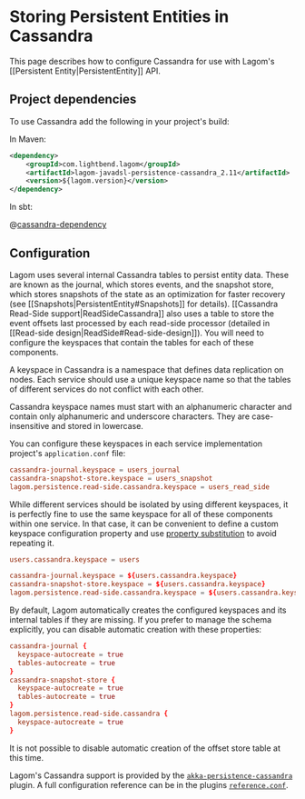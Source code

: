 # Storing Persistent Entities in Cassandra

This page describes how to configure Cassandra for use with Lagom's [[Persistent Entity|PersistentEntity]] API.

## Project dependencies

To use Cassandra add the following in your project's build:

In Maven:

```xml
<dependency>
    <groupId>com.lightbend.lagom</groupId>
    <artifactId>lagom-javadsl-persistence-cassandra_2.11</artifactId>
    <version>${lagom.version}</version>
</dependency>
```

In sbt:

@[cassandra-dependency](code/build-cluster.sbt)

## Configuration

Lagom uses several internal Cassandra tables to persist entity data. These are known as the journal, which stores events, and the snapshot store, which stores snapshots of the state as an optimization for faster recovery (see [[Snapshots|PersistentEntity#Snapshots]] for details). [[Cassandra Read-Side support|ReadSideCassandra]] also uses a table to store the event offsets last processed by each read-side processor (detailed in [[Read-side design|ReadSide#Read-side-design]]). You will need to configure the keyspaces that contain the tables for each of these components.

A keyspace in Cassandra is a namespace that defines data replication on nodes. Each service should use a unique keyspace name so that the tables of different services do not conflict with each other.

Cassandra keyspace names must start with an alphanumeric character and contain only alphanumeric and underscore characters. They are case-insensitive and stored in lowercase.

You can configure these keyspaces in each service implementation project's `application.conf` file:

```conf
cassandra-journal.keyspace = users_journal
cassandra-snapshot-store.keyspace = users_snapshot
lagom.persistence.read-side.cassandra.keyspace = users_read_side
```

While different services should be isolated by using different keyspaces, it is perfectly fine to use the same keyspace for all of these components within one service. In that case, it can be convenient to define a custom keyspace configuration property and use [property substitution](https://github.com/typesafehub/config#factor-out-common-values) to avoid repeating it.

```conf
users.cassandra.keyspace = users

cassandra-journal.keyspace = ${users.cassandra.keyspace}
cassandra-snapshot-store.keyspace = ${users.cassandra.keyspace}
lagom.persistence.read-side.cassandra.keyspace = ${users.cassandra.keyspace}
```

By default, Lagom automatically creates the configured keyspaces and its internal tables if they are missing. If you prefer to manage the schema explicitly, you can disable automatic creation with these properties:

```conf
cassandra-journal {
  keyspace-autocreate = true
  tables-autocreate = true
}
cassandra-snapshot-store {
  keyspace-autocreate = true
  tables-autocreate = true
}
lagom.persistence.read-side.cassandra {
  keyspace-autocreate = true
}
```

It is not possible to disable automatic creation of the offset store table at this time.

Lagom's Cassandra support is provided by the [`akka-persistence-cassandra`](https://github.com/akka/akka-persistence-cassandra) plugin. A full configuration reference can be in the plugins [`reference.conf`](https://github.com/akka/akka-persistence-cassandra/blob/v0.20/src/main/resources/reference.conf).
